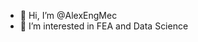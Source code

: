 - 👋 Hi, I’m @AlexEngMec
- 👀 I’m interested in FEA and Data Science



<!---
AlexEngMec/AlexEngMec is a ✨ special ✨ repository because its `README.md` (this file) appears on your GitHub profile.
You can click the Preview link to take a look at your changes.
--->
